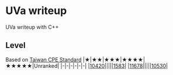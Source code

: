 # UVa writeup
UVa writeup with C++

## Level
Based on [Taiwan CPE Standard](http://par.cse.nsysu.edu.tw/~advprog/star.php) 
|★|★★|★★★|★★★★|★★★★★|Unranked|
|-|-|-|-|-|-|
|[10420](Problem/level1/10420/10420.md)|||||[1583](Problem/unranked/1583/1583.md)|
|[11678](Problem/level1/11678/11678.md)|||||[10530](Problem/unranked/10530/10530.md)|
